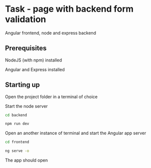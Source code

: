 # Task - page with backend form validation

Angular frontend, node and express backend

## Prerequisites

NodeJS (with npm) installed

Angular and Express installed

## Starting up

Open the project folder in a terminal of choice

Start the node server
```bash
cd backend
```
```bash
npm run dev
```
Open an another instance of terminal and start the Angular app server
```bash
cd frontend
```
```bash
ng serve -o
```
The app should open
